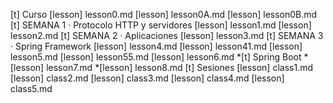 [t] Curso
[lesson] lesson0.md
[lesson] lesson0A.md
[lesson] lesson0B.md
[t] SEMANA 1 · Protocolo HTTP y servidores
[lesson] lesson1.md
[lesson] lesson2.md
[t] SEMANA 2 · Aplicaciones
[lesson] lesson3.md
[t] SEMANA 3 · Spring Framework
[lesson] lesson4.md
[lesson] lesson41.md
[lesson] lesson5.md
[lesson] lesson55.md
[lesson] lesson6.md
*[t] Spring Boot
*[lesson] lesson7.md
*[lesson] lesson8.md
[t] Sesiones
[lesson] class1.md
[lesson] class2.md
[lesson] class3.md
[lesson] class4.md
[lesson] class5.md